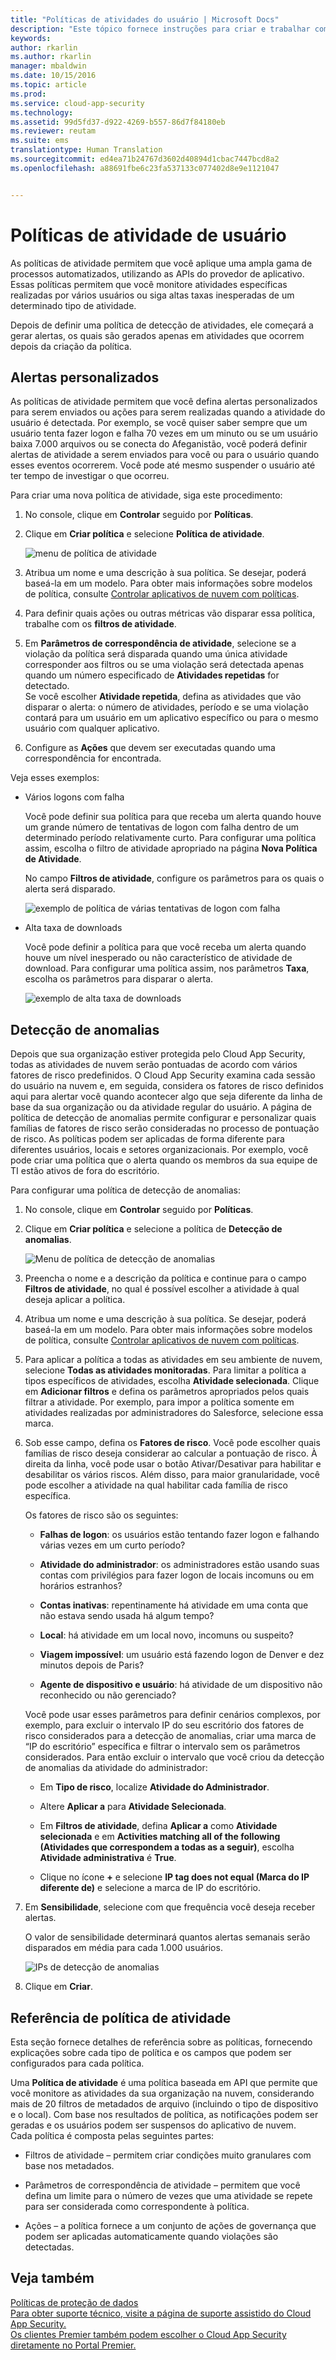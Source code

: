 ```yaml
---
title: "Políticas de atividades do usuário | Microsoft Docs"
description: "Este tópico fornece instruções para criar e trabalhar com políticas de atividade do usuário."
keywords: 
author: rkarlin
ms.author: rkarlin
manager: mbaldwin
ms.date: 10/15/2016
ms.topic: article
ms.prod: 
ms.service: cloud-app-security
ms.technology: 
ms.assetid: 99d5fd37-d922-4269-b557-86d7f84180eb
ms.reviewer: reutam
ms.suite: ems
translationtype: Human Translation
ms.sourcegitcommit: ed4ea71b24767d3602d40894d1cbac7447bcd8a2
ms.openlocfilehash: a88691fbe6c23fa537133c077402d8e9e1121047


---
```


# <a name="user-activity-policies"></a>Políticas de atividade de usuário
As políticas de atividade permitem que você aplique uma ampla gama de processos automatizados, utilizando as APIs do provedor de aplicativo. Essas políticas permitem que você monitore atividades específicas realizadas por vários usuários ou siga altas taxas inesperadas de um determinado tipo de atividade.  
  
Depois de definir uma política de detecção de atividades, ele começará a gerar alertas, os quais são gerados apenas em atividades que ocorrem depois da criação da política.
  
  
## <a name="custom-alerts"></a>Alertas personalizados  
As políticas de atividade permitem que você defina alertas personalizados para serem enviados ou ações para serem realizadas quando a atividade do usuário é detectada. Por exemplo, se você quiser saber sempre que um usuário tenta fazer logon e falha 70 vezes em um minuto ou se um usuário baixa 7.000 arquivos ou se conecta do Afeganistão, você poderá definir alertas de atividade a serem enviados para você ou para o usuário quando esses eventos ocorrerem. Você pode até mesmo suspender o usuário até ter tempo de investigar o que ocorreu.  
  
Para criar uma nova política de atividade, siga este procedimento:  
  
1.  No console, clique em **Controlar** seguido por **Políticas**.  
  
2.  Clique em **Criar política** e selecione **Política de atividade**.  
  
     ![menu de política de atividade](./media/activity-policy-menu.png "activity policy menu")  
  
3.  Atribua um nome e uma descrição à sua política. Se desejar, poderá baseá-la em um modelo. Para obter mais informações sobre modelos de política, consulte [Controlar aplicativos de nuvem com políticas](control-cloud-apps-with-policies.md).  
  
4.  Para definir quais ações ou outras métricas vão disparar essa política, trabalhe com os **filtros de atividade**.  
  
5.  Em **Parâmetros de correspondência de atividade**, selecione se a violação da política será disparada quando uma única atividade corresponder aos filtros ou se uma violação será detectada apenas quando um número especificado de **Atividades repetidas** for detectado.  
    Se você escolher **Atividade repetida**, defina as atividades que vão disparar o alerta: o número de atividades, período e se uma violação contará para um usuário em um aplicativo específico ou para o mesmo usuário com qualquer aplicativo.  
  
6.  Configure as **Ações** que devem ser executadas quando uma correspondência for encontrada.  
  
Veja esses exemplos:  
  
-   Vários logons com falha  
  
     Você pode definir sua política para que receba um alerta quando houve um grande número de tentativas de logon com falha dentro de um determinado período relativamente curto. Para configurar uma política assim, escolha o filtro de atividade apropriado na página **Nova Política de Atividade**.  
  
     No campo **Filtros de atividade**, configure os parâmetros para os quais o alerta será disparado.  
  
     ![exemplo de política de várias tentativas de logon com falha](./media/multiple-failed-log-on-attempts-policy-example.png "multiple failed log on attempts policy example")  
  
-   Alta taxa de downloads  
  
     Você pode definir a política para que você receba um alerta quando houve um nível inesperado ou não característico de atividade de download. Para configurar uma política assim, nos parâmetros **Taxa**, escolha os parâmetros para disparar o alerta.  
  
     ![exemplo de alta taxa de downloads](./media/high-download-rate-example.png "high download rate example")  
  
## <a name="anomaly-detection"></a>Detecção de anomalias  
Depois que sua organização estiver protegida pelo Cloud App Security, todas as atividades de nuvem serão pontuadas de acordo com vários fatores de risco predefinidos. O Cloud App Security examina cada sessão do usuário na nuvem e, em seguida, considera os fatores de risco definidos aqui para alertar você quando acontecer algo que seja diferente da linha de base da sua organização ou da atividade regular do usuário. A página de política de detecção de anomalias permite configurar e personalizar quais famílias de fatores de risco serão consideradas no processo de pontuação de risco. As políticas podem ser aplicadas de forma diferente para diferentes usuários, locais e setores organizacionais. Por exemplo, você pode criar uma política que o alerta quando os membros da sua equipe de TI estão ativos de fora do escritório.  
  
Para configurar uma política de detecção de anomalias:  
  
1.  No console, clique em **Controlar** seguido por **Políticas**.  
  
2.  Clique em **Criar política** e selecione a política de **Detecção de anomalias**.  
  
     ![Menu de política de detecção de anomalias](./media/anomaly-detection-policy-menu.png "Anomaly detection policy menu")  
  
3.  Preencha o nome e a descrição da política e continue para o campo **Filtros de atividade**, no qual é possível escolher a atividade à qual deseja aplicar a política.  
  
4.  Atribua um nome e uma descrição à sua política. Se desejar, poderá baseá-la em um modelo. Para obter mais informações sobre modelos de política, consulte [Controlar aplicativos de nuvem com políticas](control-cloud-apps-with-policies.md).  
  
5.  Para aplicar a política a todas as atividades em seu ambiente de nuvem, selecione **Todas as atividades monitoradas**. Para limitar a política a tipos específicos de atividades, escolha **Atividade selecionada**. Clique em **Adicionar filtros** e defina os parâmetros apropriados pelos quais filtrar a atividade. Por exemplo, para impor a política somente em atividades realizadas por administradores do Salesforce, selecione essa marca.  
  
6.  Sob esse campo, defina os **Fatores de risco**. Você pode escolher quais famílias de risco deseja considerar ao calcular a pontuação de risco. À direita da linha, você pode usar o botão Ativar/Desativar para habilitar e desabilitar os vários riscos. Além disso, para maior granularidade, você pode escolher a atividade na qual habilitar cada família de risco específica.  
  
     Os fatores de risco são os seguintes:  
  
    -   **Falhas de logon**: os usuários estão tentando fazer logon e falhando várias vezes em um curto período?  
  
    -   **Atividade do administrador**: os administradores estão usando suas contas com privilégios para fazer logon de locais incomuns ou em horários estranhos?  
  
    -   **Contas inativas**: repentinamente há atividade em uma conta que não estava sendo usada há algum tempo?  
  
    -   **Local**: há atividade em um local novo, incomuns ou suspeito?  
  
    -   **Viagem impossível**: um usuário está fazendo logon de Denver e dez minutos depois de Paris?  
  
    -   **Agente de dispositivo e usuário**: há atividade de um dispositivo não reconhecido ou não gerenciado?  
  
     Você pode usar esses parâmetros para definir cenários complexos, por exemplo, para excluir o intervalo IP do seu escritório dos fatores de risco considerados para a detecção de anomalias, criar uma marca de “IP do escritório” específica e filtrar o intervalo sem os parâmetros considerados. Para então excluir o intervalo que você criou da detecção de anomalias da atividade do administrador:  
  
    -   Em **Tipo de risco**, localize **Atividade do Administrador**.  
  
    -   Altere **Aplicar a** para **Atividade Selecionada**.  
  
    -   Em **Filtros de atividade**, defina **Aplicar a** como **Atividade selecionada** e em **Activities matching all of the following (Atividades que correspondem a todas as a seguir)**, escolha **Atividade administrativa** é **True**.  
  
    -   Clique no ícone **+** e selecione **IP tag does not equal (Marca do IP diferente de)** e selecione a marca de IP do escritório.  
  
7.  Em **Sensibilidade**, selecione com que frequência você deseja receber alertas.  
  
     O valor de sensibilidade determinará quantos alertas semanais serão disparados em média para cada 1.000 usuários.  
  
     ![IPs de detecção de anomalias](./media/anomaly-detection-ips.png "anomaly detection IPs")  
  
8.  Clique em **Criar**.  
 
  
## <a name="activity-policy-reference"></a>Referência de política de atividade  
Esta seção fornece detalhes de referência sobre as políticas, fornecendo explicações sobre cada tipo de política e os campos que podem ser configurados para cada política.  
  
Uma **Política de atividade** é uma política baseada em API que permite que você monitore as atividades da sua organização na nuvem, considerando mais de 20 filtros de metadados de arquivo (incluindo o tipo de dispositivo e o local). Com base nos resultados de política, as notificações podem ser geradas e os usuários podem ser suspensos do aplicativo de nuvem.   
Cada política é composta pelas seguintes partes:  
  
-   Filtros de atividade – permitem criar condições muito granulares com base nos metadados.  
  
-   Parâmetros de correspondência de atividade – permitem que você defina um limite para o número de vezes que uma atividade se repete para ser considerada como correspondente à política.  
  
-   Ações – a política fornece a um conjunto de ações de governança que podem ser aplicadas automaticamente quando violações são detectadas.  
## <a name="see-also"></a>Veja também  
[Políticas de proteção de dados](data-protection-policies.md)   
[Para obter suporte técnico, visite a página de suporte assistido do Cloud App Security.](http://support.microsoft.com/oas/default.aspx?prid=16031)   
[Os clientes Premier também podem escolher o Cloud App Security diretamente no Portal Premier.](https://premier.microsoft.com/)  
  
  


<!--HONumber=Oct16_HO4-->


